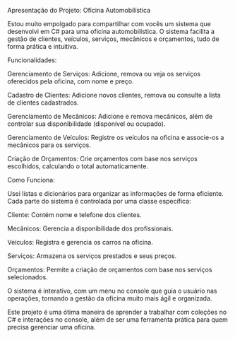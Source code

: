 Apresentação do Projeto: Oficina Automobilística

Estou muito empolgado para compartilhar com vocês um sistema que desenvolvi em C# para uma oficina automobilística. O sistema facilita a gestão de clientes, veículos, serviços, mecânicos e orçamentos, tudo de forma prática e intuitiva.

Funcionalidades:

Gerenciamento de Serviços: Adicione, remova ou veja os serviços oferecidos pela oficina, com nome e preço.

Cadastro de Clientes: Adicione novos clientes, remova ou consulte a lista de clientes cadastrados.

Gerenciamento de Mecânicos: Adicione e remova mecânicos, além de controlar sua disponibilidade (disponível ou ocupado).

Gerenciamento de Veículos: Registre os veículos na oficina e associe-os a mecânicos para os serviços.

Criação de Orçamentos: Crie orçamentos com base nos serviços escolhidos, calculando o total automaticamente.

Como Funciona:

Usei listas e dicionários para organizar as informações de forma eficiente. Cada parte do sistema é controlada por uma classe específica:

Cliente: Contém nome e telefone dos clientes.

Mecânicos: Gerencia a disponibilidade dos profissionais.

Veículos: Registra e gerencia os carros na oficina.

Serviços: Armazena os serviços prestados e seus preços.

Orçamentos: Permite a criação de orçamentos com base nos serviços selecionados.

O sistema é interativo, com um menu no console que guia o usuário nas operações, tornando a gestão da oficina muito mais ágil e organizada.

Este projeto é uma ótima maneira de aprender a trabalhar com coleções no C# e interações no console, além de ser uma ferramenta prática para quem precisa gerenciar uma oficina.
